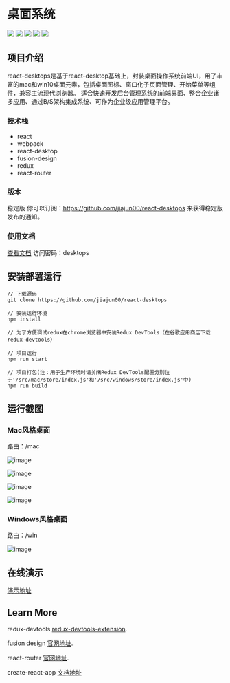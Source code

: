 # 桌面系统
![](https://img.shields.io/badge/react_desktops-0.2.1-green.svg)
![](https://img.shields.io/badge/build-passing-yellow.svg)
![](https://img.shields.io/badge/language-javascript-red.svg)
![](https://img.shields.io/badge/license-MIT-000000.svg)
![](https://img.shields.io/badge/ECMAScipt-6-orange.svg)

## 项目介绍
react-desktops是基于react-desktop基础上，封装桌面操作系统前端UI，用了丰富的mac和win10桌面元素，包括桌面图标、窗口化子页面管理、开始菜单等组件，兼容主流现代浏览器。
适合快速开发后台管理系统的前端界面、整合企业诸多应用、通过B/S架构集成系统、可作为企业级应用管理平台。

### 技术栈
- react
- webpack
- react-desktop
- fusion-design
- redux
- react-router

### 版本
稳定版 
你可以订阅：https://github.com/jiajun00/react-desktops 来获得稳定版发布的通知。

### 使用文档
[查看文档](http://showdoc.qqxio.cn/web/#/1?page_id=1)
访问密码：desktops

## 安装部署运行
```
// 下载源码
git clone https://github.com/jiajun00/react-desktops

// 安装运行环境
npm install

// 为了方便调试redux在chrome浏览器中安装Redux DevTools（在谷歌应用商店下载redux-devtools）

// 项目运行
npm run start

// 项目打包(注：用于生产环境时请关闭Redux DevTools配置分别位于'/src/mac/store/index.js'和'/src/windows/store/index.js'中)
npm run build
```

## 运行截图
### Mac风格桌面
路由：/mac

![image](https://react-desktop.oss-cn-shenzhen.aliyuncs.com/demo/mac-home.png)

![image](https://react-desktop.oss-cn-shenzhen.aliyuncs.com/demo/mac-finder-file.png)

![image](https://react-desktop.oss-cn-shenzhen.aliyuncs.com/demo/mac-finder-list.png)

![image](https://react-desktop.oss-cn-shenzhen.aliyuncs.com/demo/mac-lanpach.png)


### Windows风格桌面
路由：/win

![image](https://react-desktop.oss-cn-shenzhen.aliyuncs.com/demo/win-home.png)

## 在线演示
[演示地址](http://desk.qqxio.cn)

## Learn More

redux-devtools [redux-devtools-extension](https://github.com/zalmoxisus/redux-devtools-extension).

fusion design [官网地址](https://fusion.design/).

react-router [官网地址](https://reacttraining.com/react-router/web/guides/quick-start).

create-react-app [文档地址](https://www.html.cn/create-react-app/docs/documentation-intro/)